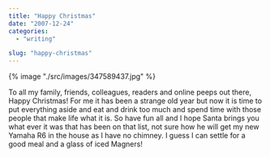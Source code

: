 ```yaml
---
title: "Happy Christmas"
date: "2007-12-24"
categories: 
  - "writing"

slug: "happy-christmas"
---
```


{% image "./src/images/347589437.jpg" %}

To all my family, friends, colleagues, readers and online peeps out there, Happy Christmas! For me it has been a strange old year but now it is time to put everything aside and eat and drink too much and spend time with those people that make life what it is. So have fun all and I hope Santa brings you what ever it was that has been on that list, not sure how he will get my new Yamaha R6 in the house as I have no chimney. I guess I can settle for a good meal and a glass of iced Magners!
